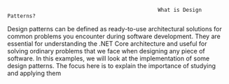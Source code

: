                                                    What is Design Patterns?
Design patterns can be defined as ready-to-use architectural solutions for common problems you encounter during software development.
They are essential for understanding the .NET Core architecture and useful for solving ordinary problems that we face when designing any piece of software.
In this examples, we will look at the implementation of some design patterns. The focus here is to explain the importance of studying and applying them
